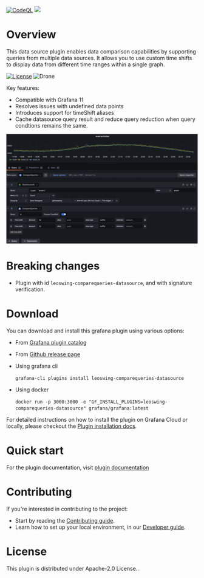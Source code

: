 [![CodeQL](https://github.com/leoswing/comparequeries-datasource-rc/actions/workflows/pr-codeql-analysis-typescript.yml/badge.svg)](https://github.com/leoswing/comparequeries-datasource-rc/actions/workflows/pr-codeql-analysis-typescript.yml) ![](https://img.shields.io/github/v/release/leoswing/comparequeries-datasource-rc?style=plastic%253Flabel=repo)

# Overview

This data source plugin enables data comparison capabilities by supporting queries from multiple data sources. It allows you to use custom time shifts to display data from different time ranges within a single graph.

[![License](https://img.shields.io/github/license/leoswing/comparequeries-datasource-rc)](LICENSE)
![Drone](https://github.com/leoswing/comparequeries-datasource-rc/actions/workflows/release.yaml/badge.svg)

Key features:

- Compatible with Grafana 11
- Resolves issues with undefined data points
- Introduces support for timeShift aliases
- Cache datasource query result and reduce query reduction when query condtions remains the same.

![Plugin-snapshot](https://raw.githubusercontent.com/leoswing/comparequeries-datasource-rc/main/src/img/compare-func.png)


# Breaking changes

- Plugin with id `leoswing-comparequeries-datasource`, and with signature verification.


# Download

You can download and install this grafana plugin using various options:

- From [Grafana plugin catalog](https://grafana.com/grafana/plugins/leoswing-comparequeries-datasource/)
- From [Github release page](https://github.com/leoswing/comparequeries-datasource-rc/releases)
- Using grafana cli

   `grafana-cli plugins install leoswing-comparequeries-datasource`

- Using docker

    `docker run -p 3000:3000 -e "GF_INSTALL_PLUGINS=leoswing-comparequeries-datasource" grafana/grafana:latest`


For detailed instructions on how to install the plugin on Grafana Cloud or locally, please checkout the [Plugin installation docs](https://grafana.com/docs/grafana/latest/administration/plugin-management/).


# Quick start

For the plugin documentation, visit [plugin documentation](https://grafana.com/grafana/plugins/leoswing-comparequeries-datasource/)


# Contributing

If you're interested in contributing to the project:

- Start by reading the [Contributing guide](./CONTRIBUTING.md).
- Learn how to set up your local environment, in our [Developer guide](./developer-guide.md).


# License

This plugin is distributed under Apache-2.0 License..
